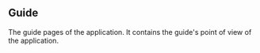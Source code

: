 ## Guide
The guide pages of the application. It contains the guide's point of view of the application.
